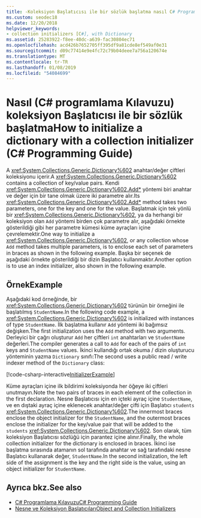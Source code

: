 ```yaml
---
title: -Koleksiyon Başlatıcısı ile bir sözlük başlatma nasıl C# Programlama Kılavuzu
ms.custom: seodec18
ms.date: 12/20/2018
helpviewer_keywords:
- collection initializers [C#], with Dictionary
ms.assetid: 25283922-f8ee-40dc-a639-fac30804ec71
ms.openlocfilehash: acd426b7652705ff395df9a81cde8ef549af0e31
ms.sourcegitcommit: d09c77414e9e4fc72c79b04deee7a756a120674e
ms.translationtype: MT
ms.contentlocale: tr-TR
ms.lasthandoff: 01/08/2019
ms.locfileid: "54084699"
---
```

# <a name="how-to-initialize-a-dictionary-with-a-collection-initializer-c-programming-guide"></a><span data-ttu-id="084b5-102">Nasıl (C# programlama Kılavuzu) koleksiyon Başlatıcısı ile bir sözlük başlatma</span><span class="sxs-lookup"><span data-stu-id="084b5-102">How to initialize a dictionary with a collection initializer (C# Programming Guide)</span></span>

<span data-ttu-id="084b5-103">A <xref:System.Collections.Generic.Dictionary%602> anahtar/değer çiftleri koleksiyonu içerir.</span><span class="sxs-lookup"><span data-stu-id="084b5-103">A <xref:System.Collections.Generic.Dictionary%602> contains a collection of key/value pairs.</span></span> <span data-ttu-id="084b5-104">Kendi <xref:System.Collections.Generic.Dictionary%602.Add*> yöntemi biri anahtar ve değer için bir tane olmak üzere iki parametre alır.</span><span class="sxs-lookup"><span data-stu-id="084b5-104">Its <xref:System.Collections.Generic.Dictionary%602.Add*> method takes two parameters, one for the key and one for the value.</span></span> <span data-ttu-id="084b5-105">Başlatmak için tek yönlü bir <xref:System.Collections.Generic.Dictionary%602>, ya da herhangi bir koleksiyon olan `Add` yöntemi birden çok parametre alır, aşağıdaki örnekte gösterildiği gibi her parametre kümesi küme ayraçları içine çevrelemektir.</span><span class="sxs-lookup"><span data-stu-id="084b5-105">One way to initialize a <xref:System.Collections.Generic.Dictionary%602>, or any collection whose `Add` method takes multiple parameters, is to enclose each set of parameters in braces as shown in the following example.</span></span> <span data-ttu-id="084b5-106">Başka bir seçenek de aşağıdaki örnekte gösterildiği bir dizin Başlatıcı kullanmaktır.</span><span class="sxs-lookup"><span data-stu-id="084b5-106">Another option is to use an index initializer, also shown in the following example.</span></span>

## <a name="example"></a><span data-ttu-id="084b5-107">Örnek</span><span class="sxs-lookup"><span data-stu-id="084b5-107">Example</span></span>

<span data-ttu-id="084b5-108">Aşağıdaki kod örneğinde, bir <xref:System.Collections.Generic.Dictionary%602> türünün bir örneğini ile başlatılmış `StudentName`.</span><span class="sxs-lookup"><span data-stu-id="084b5-108">In the following code example, a <xref:System.Collections.Generic.Dictionary%602> is initialized with instances of type `StudentName`.</span></span>  <span data-ttu-id="084b5-109">İlk başlatma kullanır `Add` yöntemi iki bağımsız değişken.</span><span class="sxs-lookup"><span data-stu-id="084b5-109">The first initialization uses the `Add` method with two arguments.</span></span> <span data-ttu-id="084b5-110">Derleyici bir çağrı oluşturur `Add` her çiftleri `int` anahtarları ve `StudentName` değerleri.</span><span class="sxs-lookup"><span data-stu-id="084b5-110">The compiler generates a call to `Add` for each of the pairs of `int` keys and `StudentName` values.</span></span> <span data-ttu-id="084b5-111">İkinci kullandığı ortak okuma / dizin oluşturucu yönteminin yazma `Dictionary` sınıfı:</span><span class="sxs-lookup"><span data-stu-id="084b5-111">The second uses a public read / write indexer method of the `Dictionary` class:</span></span>

[!code-csharp-interactive[InitializerExample](../../../../samples/snippets/csharp/programming-guide/classes-and-structs/object-collection-initializers/HowToDictionaryInitializer.cs#HowToDictionaryInitializer)]  

<span data-ttu-id="084b5-112">Küme ayraçları içine ilk bildirimi koleksiyonda her öğeye iki çiftleri unutmayın.</span><span class="sxs-lookup"><span data-stu-id="084b5-112">Note the two pairs of braces in each element of the collection in the first declaration.</span></span> <span data-ttu-id="084b5-113">Nesne Başlatıcısı için en içteki ayraç içine `StudentName`, ve en dıştaki ayraç içine eklenecek anahtar/değer çifti için Başlatıcı `students` <xref:System.Collections.Generic.Dictionary%602>.</span><span class="sxs-lookup"><span data-stu-id="084b5-113">The innermost braces enclose the object initializer for the `StudentName`, and the outermost braces enclose the initializer for the key/value pair that will be added to the `students` <xref:System.Collections.Generic.Dictionary%602>.</span></span> <span data-ttu-id="084b5-114">Son olarak, tüm koleksiyon Başlatıcısı sözlüğü için parantez içine alınır.</span><span class="sxs-lookup"><span data-stu-id="084b5-114">Finally, the whole collection initializer for the dictionary is enclosed in braces.</span></span> <span data-ttu-id="084b5-115">İkinci ise başlatma sırasında atamanın sol tarafında anahtar ve sağ tarafındaki nesne Başlatıcı kullanarak değer, `StudentName`.</span><span class="sxs-lookup"><span data-stu-id="084b5-115">In the second initialization, the left side of the assignment is the key and the right side is the value, using an object initializer for `StudentName`.</span></span>

## <a name="see-also"></a><span data-ttu-id="084b5-116">Ayrıca bkz.</span><span class="sxs-lookup"><span data-stu-id="084b5-116">See also</span></span>

- [<span data-ttu-id="084b5-117">C# Programlama Kılavuzu</span><span class="sxs-lookup"><span data-stu-id="084b5-117">C# Programming Guide</span></span>](../../../csharp/programming-guide/index.md)
- [<span data-ttu-id="084b5-118">Nesne ve Koleksiyon Başlatıcıları</span><span class="sxs-lookup"><span data-stu-id="084b5-118">Object and Collection Initializers</span></span>](../../../csharp/programming-guide/classes-and-structs/object-and-collection-initializers.md)
